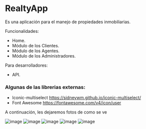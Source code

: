 # RealtyApp

Es una aplicación para el manejo de propiedades inmobiliarias.

Funcionalidades:
- Home.
- Módulo de los Clientes.
- Módulo de los Agentes.
- Módulo de los Administradores.

Para desarrolladores:
- API.

### Algunas de las librerias externas:
 - Iconic-multiselect https://sidneywm.github.io/iconic-multiselect/
 - Font Awesome https://fontawesome.com/v4/icon/user

A continuación, les dejaremos fotos de como se ve

![image](https://user-images.githubusercontent.com/89267615/187333419-174bd1b8-3414-44e5-ab43-890777898e9b.png)
![image](https://user-images.githubusercontent.com/89267615/187333493-41ca6af3-29e2-4faf-b976-3aebff4c3441.png)
![image](https://user-images.githubusercontent.com/89267615/187333521-bada833c-1f10-4f04-8042-92199e5d66e9.png)
![image](https://user-images.githubusercontent.com/89267615/187333639-a28f5287-3841-41e2-a7d7-710a2459266d.png)
![image](https://user-images.githubusercontent.com/89267615/187334865-baca29bf-2c06-4ca1-abe9-99d046197c5d.png)
